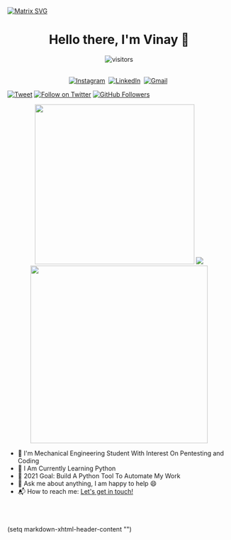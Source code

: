[![Matrix SVG](https://raw.githubusercontent.com/rodrigograca31/rodrigograca31/master/matrix.svg)](https://www.youtube.com/watch?v=SDkAGkd4NLc)
<p>
  <h1 align="center"><b>Hello there, I'm Vinay 👋</b></h1>
</p>

<p align="center">
    <img align="center" alt="visitors" src="https://profile-counter.glitch.me/Linuxinet/count.svg" />
</p>

<p align="center">
<br>
<a href="https://instagram.com/R007_BR34K3R"><img src="https://img.shields.io/badge/instagram-%23E4405F.svg?&style=for-the-badge&logo=instagram&logoColor=white" alt="Instagram" /></a>&nbsp;
<a href="https://www.linkedin.com/in/vinay-kumar-rasala-b79b331a7"><img src="https://img.shields.io/badge/linkedin-%230077B5.svg?&style=for-the-badge&logo=linkedin&logoColor=white" alt="LinkedIn" /></a>&nbsp;
<a href="mailto:rvkyadav71@gmail.com?subject=Hola%20Vinay"><img src="https://img.shields.io/badge/gmail-%23D14836.svg?&style=for-the-badge&logo=gmail&logoColor=white" alt="Gmail"/></a>&nbsp;
<br>

[![Tweet](https://img.shields.io/twitter/url/http/R007_BR34K3R.svg?style=social)](https://twitter.com/intent/follow?screen_name=R007_BR34K3R) [![Follow on Twitter](https://img.shields.io/twitter/follow/R007_BR34K3R.svg?style=social&label=Follow)](https://twitter.com/intent/follow?screen_name=R007_BR34K3R) [![GitHub Followers](https://img.shields.io/github/followers/Linuxinet.svg?style=social&label=Follow)](https://github.com/Linuxinet/) 
</p>

<p align = "center">

  <img src="https://github-readme-stats.vercel.app/api?username=Linuxinet&count_private=true&show_icons=true&theme=chartreuse-dark" style='width:360px'>
  <img src="https://github-readme-stats.vercel.app/api/top-langs/?username=Linuxinet&layout=compact&theme=chartreuse-dark&langs_count=8" />
  <img src = "https://github-readme-streak-stats.herokuapp.com/?user=Linuxinet&theme=dark&hide_border=true" width = 400 />
  
</p>

- 🔭 I'm Mechanical Engineering Student With Interest On Pentesting and Coding
- 🌱 I Am Currently Learning Python
- 🎯 2021 Goal: Build A Python Tool To Automate My Work
- 💬 Ask me about anything, I am happy to help 😄
-  📬 How to reach me: [Let's get in touch!][linkedin]

<br>


<br>

[linkedin]: https://www.linkedin.com/in/vinay-kumar-rasala-b79b331a7

(setq markdown-xhtml-header-content
      "<style type='text/css'>
img[src$="social"] {
  align-items: center;
}

</style>")
